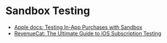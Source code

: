 # Sandbox Testing 

* [Apple docs: Testing In-App Purchases with Sandbox
](https://developer.apple.com/documentation/storekit/in-app_purchase/testing_in-app_purchases_with_sandbox)
* [RevenueCat: The Ultimate Guide to iOS Subscription Testing](https://www.revenuecat.com/blog/the-ultimate-guide-to-subscription-testing-on-ios#sandbox)
